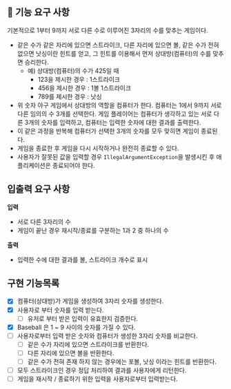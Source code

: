 ## 🚀 기능 요구 사항

기본적으로 1부터 9까지 서로 다른 수로 이루어진 3자리의 수를 맞추는 게임이다.

- 같은 수가 같은 자리에 있으면 스트라이크, 다른 자리에 있으면 볼, 같은 수가 전혀 없으면 낫싱이란 힌트를 얻고, 그 힌트를 이용해서 먼저 상대방(컴퓨터)의 수를 맞추면 승리한다.
  - 예) 상대방(컴퓨터)의 수가 425일 때
    - 123을 제시한 경우 : 1스트라이크
    - 456을 제시한 경우 : 1볼 1스트라이크
    - 789를 제시한 경우 : 낫싱
- 위 숫자 야구 게임에서 상대방의 역할을 컴퓨터가 한다. 컴퓨터는 1에서 9까지 서로 다른 임의의 수 3개를 선택한다. 게임 플레이어는 컴퓨터가 생각하고 있는 서로 다른 3개의 숫자를 입력하고, 컴퓨터는 입력한 숫자에 대한 결과를 출력한다.
- 이 같은 과정을 반복해 컴퓨터가 선택한 3개의 숫자를 모두 맞히면 게임이 종료된다.
- 게임을 종료한 후 게임을 다시 시작하거나 완전히 종료할 수 있다.
- 사용자가 잘못된 값을 입력할 경우 `IllegalArgumentException`을 발생시킨 후 애플리케이션은 종료되어야 한다.


## 입출력 요구 사항
**입력**
- 서로 다른 3자리의 수
- 게임이 끝난 경우 재시작/종료를 구분하는 1과 2 중 하나의 수

**출력**
- 입력한 수에 대한 결과를 볼, 스트라이크 개수로 표시

## 구현 기능목록
- [x] 컴퓨터(상대방)가 게임을 생성하여 3자리 숫자를 생성한다.
- [x] 사용자로 부터 숫자를 입력 받는다.
  - [ ] 유저로 부터 받은 입력이 유효한지 검증한다.
- [x] Baseball 은 1 ~ 9 사이의 숫자를 가질 수 있다.
- [ ] 사용자로부터 입력 받은 숫자와 컴퓨터가 생성한 3자리 숫자를 비교한다.
  - [ ] 같은 수가 자리에 있으면 스트라이크를 반환한다.
  - [ ] 다른 자리에 있으면 볼을 반환한다.
  - [ ] 같은 수가 전혀 존재 하지 않는 경우에는 포볼, 낫싱 이라는 힌트를 반환한다.
- [ ] 모두 스트라이크인 경우 정답 처리하여 결과를 사용자에게 리턴한다.
- [ ] 게임을 재시작 / 종료하기 위한 입력을 사용자로부터 입력받는다.
